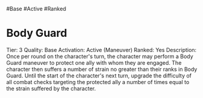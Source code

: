 #Base 
#Active 
#Ranked 

# Body Guard
Tier: 3
Quality: Base
Activation: Active (Maneuver)
Ranked: Yes
Description: Once per round on the character's turn, the character may perform a Body Guard maneuver to protect one ally with whom they are engaged. The character then suffers a number of strain no greater than their ranks in Body Guard. Until the start of the character's next turn, upgrade the difficulty of all combat checks targeting the protected ally a number of times equal to the strain suffered by the character.